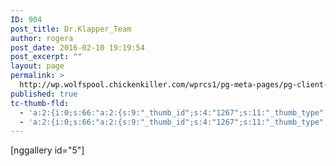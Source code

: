 ```yaml
---
ID: 904
post_title: Dr.Klapper_Team
author: rogera
post_date: 2016-02-10 19:19:54
post_excerpt: ""
layout: page
permalink: >
  http://wp.wolfspool.chickenkiller.com/wprcs1/pg-meta-pages/pg-client-pages-rmz/dr-klapper_team-2/
published: true
tc-thumb-fld:
  - 'a:2:{i:0;s:66:"a:2:{s:9:"_thumb_id";s:4:"1267";s:11:"_thumb_type";s:7:"default";}";i:1;s:63:"a:2:{s:9:"_thumb_id";b:0;s:11:"_thumb_type";s:10:"attachment";}";}'
  - 'a:2:{i:0;s:66:"a:2:{s:9:"_thumb_id";s:4:"1267";s:11:"_thumb_type";s:7:"default";}";i:1;s:63:"a:2:{s:9:"_thumb_id";b:0;s:11:"_thumb_type";s:10:"attachment";}";}'
---
```

[nggallery id="5"]